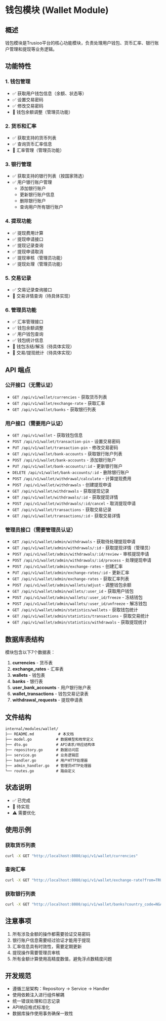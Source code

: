 # 钱包模块 (Wallet Module)

## 概述
钱包模块是Trusioo平台的核心功能模块，负责处理用户钱包、货币汇率、银行账户管理和提现等业务逻辑。

## 功能特性

### 1. 钱包管理
- ✅ 获取用户钱包信息（余额、状态等）
- ✅ 设置交易密码
- ✅ 修改交易密码
- 📝 钱包余额调整（管理员功能）

### 2. 货币和汇率
- ✅ 获取支持的货币列表
- ✅ 查询货币汇率信息
- 📝 汇率管理（管理员功能）

### 3. 银行管理
- ✅ 获取支持的银行列表（按国家筛选）
- ✅ 用户银行账户管理
  - 添加银行账户
  - 更新银行账户信息
  - 删除银行账户
  - 查询用户所有银行账户

### 4. 提现功能
- ✅ 提现费用计算
- ✅ 提现申请接口
- ✅ 提现记录查询
- ✅ 提现申请取消
- ✅ 提现审核（管理员功能）
- ✅ 提现处理（管理员功能）

### 5. 交易记录
- ✅ 交易记录查询接口
- 📝 交易详情查询（待具体实现）

### 6. 管理员功能
- ✅ 汇率管理接口
- ✅ 钱包余额调整
- ✅ 用户钱包查询
- ✅ 钱包统计信息
- 📝 钱包冻结/解冻（待具体实现）
- 📝 交易/提现统计（待具体实现）

## API 端点

### 公开接口（无需认证）
- `GET /api/v1/wallet/currencies` - 获取货币列表
- `GET /api/v1/wallet/exchange-rate` - 获取汇率
- `GET /api/v1/wallet/banks` - 获取银行列表

### 用户接口（需要用户认证）
- `GET /api/v1/wallet` - 获取钱包信息
- `POST /api/v1/wallet/transaction-pin` - 设置交易密码
- `PUT /api/v1/wallet/transaction-pin` - 修改交易密码
- `GET /api/v1/wallet/bank-accounts` - 获取银行账户列表
- `POST /api/v1/wallet/bank-accounts` - 添加银行账户
- `PUT /api/v1/wallet/bank-accounts/:id` - 更新银行账户
- `DELETE /api/v1/wallet/bank-accounts/:id` - 删除银行账户
- `POST /api/v1/wallet/withdrawal/calculate` - 计算提现费用
- `POST /api/v1/wallet/withdrawals` - 创建提现申请
- `GET /api/v1/wallet/withdrawals` - 获取提现记录
- `GET /api/v1/wallet/withdrawals/:id` - 获取提现详情
- `POST /api/v1/wallet/withdrawals/:id/cancel` - 取消提现申请
- `GET /api/v1/wallet/transactions` - 获取交易记录
- `GET /api/v1/wallet/transactions/:id` - 获取交易详情

### 管理员接口（需要管理员认证）
- `GET /api/v1/wallet/admin/withdrawals` - 获取待处理提现申请
- `GET /api/v1/wallet/admin/withdrawals/:id` - 获取提现详情（管理员）
- `POST /api/v1/wallet/admin/withdrawals/:id/review` - 审核提现申请
- `POST /api/v1/wallet/admin/withdrawals/:id/process` - 处理提现申请
- `POST /api/v1/wallet/admin/exchange-rates` - 创建汇率
- `PUT /api/v1/wallet/admin/exchange-rates/:id` - 更新汇率
- `GET /api/v1/wallet/admin/exchange-rates` - 获取汇率列表
- `POST /api/v1/wallet/admin/wallets/adjust` - 调整钱包余额
- `GET /api/v1/wallet/admin/wallets/:user_id` - 获取用户钱包
- `POST /api/v1/wallet/admin/wallets/:user_id/freeze` - 冻结钱包
- `POST /api/v1/wallet/admin/wallets/:user_id/unfreeze` - 解冻钱包
- `GET /api/v1/wallet/admin/statistics/wallets` - 获取钱包统计
- `GET /api/v1/wallet/admin/statistics/transactions` - 获取交易统计
- `GET /api/v1/wallet/admin/statistics/withdrawals` - 获取提现统计

## 数据库表结构

模块包含以下7个数据表：

1. **currencies** - 货币表
2. **exchange_rates** - 汇率表
3. **wallets** - 钱包表
4. **banks** - 银行表
5. **user_bank_accounts** - 用户银行账户表
6. **wallet_transactions** - 钱包交易记录表
7. **withdrawal_requests** - 提现申请表

## 文件结构

```
internal/modules/wallet/
├── README.md           # 本文档
├── model.go           # 数据模型和枚举定义
├── dto.go             # API请求/响应结构体
├── repository.go      # 数据访问层
├── service.go         # 业务逻辑层
├── handler.go         # 用户HTTP处理器
├── admin_handler.go   # 管理员HTTP处理器
└── routes.go          # 路由定义
```

## 状态说明

- ✅ 已完成
- 📝 待实现
- ⚠️ 需要优化

## 使用示例

### 获取货币列表
```bash
curl -X GET "http://localhost:8080/api/v1/wallet/currencies"
```

### 查询汇率
```bash
curl -X GET "http://localhost:8080/api/v1/wallet/exchange-rate?from=TRU&to=NGN"
```

### 获取银行列表
```bash
curl -X GET "http://localhost:8080/api/v1/wallet/banks?country_code=NGA"
```

## 注意事项

1. 所有涉及金额的操作都需要验证交易密码
2. 银行账户信息需要经过验证才能用于提现
3. 汇率信息具有时效性，需要定期更新
4. 提现操作需要管理员审核
5. 所有金额计算使用高精度数值，避免浮点数精度问题

## 开发规范

- 遵循三层架构：Repository -> Service -> Handler
- 使用依赖注入进行组件解耦
- 统一错误处理和日志记录
- API响应格式标准化
- 数据库操作使用事务确保一致性